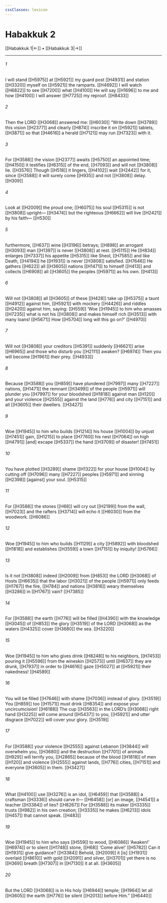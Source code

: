 ```yaml
---
cssClasses: lexicon
---
```


# Habakkuk 2

[[Habakkuk 1|←]] • [[Habakkuk 3|→]]

---

###### 1
I will stand [[H5975]] at [[H5921]] my guard post [[H4931]] and station [[H3320]] myself on [[H5921]] the ramparts. [[H4692]] I will watch [[H6822]] to see [[H7200]] what [[H4100]] He will say [[H1696]] to me  and how [[H4100]] I will answer [[H7725]] my reproof. [[H8433]]

###### 2
Then the LORD [[H3068]] answered me: [[H6030]] “Write down [[H3789]] this vision [[H2377]] and clearly [[H874]] inscribe it on [[H5921]] tablets, [[H3871]] so that [[H4616]] a herald [[H7121]] may run [[H7323]] with it. 

###### 3
For [[H3588]] the vision [[H2377]] awaits [[H5750]] an appointed time; [[H4150]] it testifies [[H6315]] of the end, [[H7093]] and will not [[H3808]] lie. [[H3576]] Though [[H518]] it lingers, [[H4102]] wait [[H2442]] for it,  since [[H3588]] it will surely come [[H935]] and not [[H3808]] delay. [[H309]]

###### 4
Look at [[H2009]] the proud one; [[H6075]] his soul [[H5315]] is not [[H3808]] upright— [[H3474]] but the righteous [[H6662]] will live [[H2421]] by his faith— [[H530]]

###### 5
furthermore, [[H637]] wine [[H3196]] betrays; [[H898]] an arrogant [[H3093]] man [[H1397]] is never [[H3808]] at rest. [[H5115]] He [[H834]] enlarges [[H7337]] his appetite [[H5315]] like Sheol, [[H7585]] and like Death, [[H4194]] he [[H1931]] is never [[H3808]] satisfied. [[H7646]] He gathers [[H622]] all [[H3605]] nations [[H1471]] to himself [[H413]] and collects [[H6908]] all [[H3605]] the peoples [[H5971]] as his own. [[H413]]

###### 6
Will not [[H3808]] all [[H3605]] of these [[H428]] take up [[H5375]] a taunt [[H4912]] against him, [[H5921]] with mockery [[H4426]] and riddles [[H2420]] against him,  saying: [[H559]] ‘Woe [[H1945]] to him who amasses [[H7235]] what is not his [[H3808]] and makes himself rich [[H3513]] with many loans! [[H5671]] How [[H5704]] long will this go on?’ [[H4970]]

###### 7
Will not [[H3808]] your creditors [[H5391]] suddenly [[H6621]] arise [[H6965]] and those who disturb you [[H2111]] awaken? [[H6974]] Then you will become [[H1961]] their prey. [[H4933]]

###### 8
Because [[H3588]] you [[H859]] have plundered [[H7997]] many [[H7227]] nations, [[H1471]] the remnant [[H3499]] of the people [[H5971]] will plunder you [[H7997]] for your bloodshed [[H1818]] against man [[H120]] and your violence [[H2555]] against the land [[H776]] and city [[H7151]] and all [[H3605]] their dwellers. [[H3427]]

###### 9
Woe [[H1945]] to him who builds [[H1214]] his house [[H1004]] by unjust [[H7451]] gain, [[H1215]] to place [[H7760]] his nest [[H7064]] on high [[H4791]] [and] escape [[H5337]] the hand [[H3709]] of disaster! [[H7451]]

###### 10
You have plotted [[H3289]] shame [[H1322]] for your house [[H1004]] by cutting off [[H7096]] many [[H7227]] peoples [[H5971]] and sinning [[H2398]] [against] your soul. [[H5315]]

###### 11
For [[H3588]] the stones [[H68]] will cry out [[H2199]] from the wall, [[H7023]] and the rafters [[H3714]] will echo it [[H6030]] from the woodwork. [[H6086]]

###### 12
Woe [[H1945]] to him who builds [[H1129]] a city [[H5892]] with bloodshed [[H1818]] and establishes [[H3559]] a town [[H7151]] by iniquity! [[H5766]]

###### 13
Is it not [[H3808]] indeed [[H2009]] from [[H853]] the LORD [[H3068]] of Hosts [[H6635]] that the labor [[H3021]] of the people [[H5971]] only feeds [[H1767]] the fire, [[H784]] and nations [[H3816]] weary themselves [[H3286]] in [[H1767]] vain? [[H7385]]

###### 14
For [[H3588]] the earth [[H776]] will be filled [[H4390]] with the knowledge [[H3045]] of [[H853]] the glory [[H3519]] of the LORD [[H3068]] as the waters [[H4325]] cover [[H3680]] the sea. [[H3220]]

###### 15
Woe [[H1945]] to him who gives drink [[H8248]] to his neighbors, [[H7453]] pouring it [[H5596]] from the wineskin [[H2573]] until [[H637]] they are drunk, [[H7937]] in order to [[H4616]] gaze [[H5027]] at [[H5921]] their nakedness! [[H4589]]

###### 16
You will be filled [[H7646]] with shame [[H7036]] instead of glory. [[H3519]] You [[H859]] too [[H1571]] must drink [[H8354]] and expose your uncircumcision! [[H6188]] The cup [[H3563]] in the LORD’s [[H3068]] right hand [[H3225]] will come around [[H5437]] to you, [[H5921]] and utter disgrace [[H7022]] will cover your glory. [[H3519]]

###### 17
For [[H3588]] your violence [[H2555]] against Lebanon [[H3844]] will overwhelm you, [[H3680]] and the destruction [[H7701]] of animals [[H929]] will terrify you, [[H2865]] because of the blood [[H1818]] of men [[H120]] and violence [[H2555]] against lands, [[H776]] cities, [[H7151]] and everyone [[H3605]] in them. [[H3427]]

###### 18
What [[H4100]] use [[H3276]] is an idol, [[H6459]] that [[H3588]] a craftsman [[H3336]] should carve it— [[H6458]] [or] an image, [[H4541]] a teacher [[H3384]] of lies? [[H8267]] For [[H3588]] its maker [[H3335]] trusts [[H982]] in his own creation; [[H3335]] he makes [[H6213]] idols [[H457]] that cannot speak. [[H483]]

###### 19
Woe [[H1945]] to him who says [[H559]] to wood, [[H6086]] ‘Awaken!’ [[H6974]] or to silent [[H1748]] stone, [[H68]] ‘Come alive!’ [[H5782]] Can it [[H1931]] give guidance? [[H3384]] Behold, [[H2009]] it [is] [[H1931]] overlaid [[H8610]] with gold [[H2091]] and silver, [[H3701]] yet there is no [[H369]] breath [[H7307]] in [[H7130]] it at all. [[H3605]]

###### 20
But the LORD [[H3068]] is in His holy [[H6944]] temple; [[H1964]] let all [[H3605]] the earth [[H776]] be silent [[H2013]] before Him.” [[H6440]]

